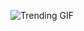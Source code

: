 ![Trending GIF](https://media1.giphy.com/media/v1.Y2lkPThiYjIxNzcyMmJqNWFoY3FpajZkNmJnbDJwam80NnY4azV2NjFoZms3dG1zNGV5eiZlcD12MV9naWZzX3NlYXJjaCZjdD1n/bGgsc5mWoryfgKBx1u/giphy.gif)
